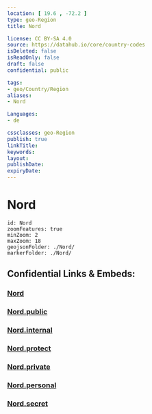 ```yaml
---
location: [ 19.6 , -72.2 ] 
type: geo-Region
title: Nord

license: CC BY-SA 4.0
source: https://datahub.io/core/country-codes
isDeleted: false
isReadOnly: false
draft: false
confidential: public

tags:
- geo/Country/Region
aliases:
- Nord

Languages:
- de

cssclasses: geo-Region
publish: true
linkTitle: 
keywords: 
layout: 
publishDate: 
expiryDate: 
---
```


# Nord

```leaflet
id: Nord
zoomFeatures: true 
minZoom: 2 
maxZoom: 18
geojsonFolder: ./Nord/
markerFolder: ./Nord/
```


## Confidential Links & Embeds: 

### [Nord](/_Standards/Earth/Continent/America~Caribbean/Haiti/Departments~Haiti/Nord.md) 

### [Nord.public](/_public/Earth/Continent/America~Caribbean/Haiti/Departments~Haiti/Nord.public.md) 

### [Nord.internal](/_internal/Earth/Continent/America~Caribbean/Haiti/Departments~Haiti/Nord.internal.md) 

### [Nord.protect](/_protect/Earth/Continent/America~Caribbean/Haiti/Departments~Haiti/Nord.protect.md) 

### [Nord.private](/_private/Earth/Continent/America~Caribbean/Haiti/Departments~Haiti/Nord.private.md) 

### [Nord.personal](/_personal/Earth/Continent/America~Caribbean/Haiti/Departments~Haiti/Nord.personal.md) 

### [Nord.secret](/_secret/Earth/Continent/America~Caribbean/Haiti/Departments~Haiti/Nord.secret.md)

